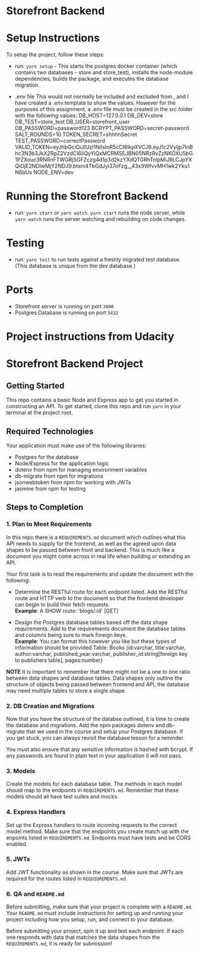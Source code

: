 # Storefront Backend

# Setup Instructions
To setup the project, follow these steps:
- run: `yarn setup` - This starts the postgres docker container (which contains two databases - store and store_test), installs the node-module dependencies, builds the package, and executes the database migration.

- .env file
This would not normally be included and excluded from , and I have created a .env.template to show the values. However for the purposes of this assignment, a .env file must be created in the src folder with the following values:
DB_HOST=127.0.0.1
DB_DEV=store
DB_TEST=store_test
DB_USER=storefront_user
DB_PASSWORD=password123
BCRYPT_PASSWORD=secret-password
SALT_ROUNDS=10
TOKEN_SECRET=shhhhSecret
TEST_PASSWORD=correctPassword
VALID_TOKEN=eyJhbGciOiJIUzI1NiIsInR5cCI6IkpXVCJ9.eyJ1c2VyIjp7InBhc3N3b3JkX2RpZ2VzdCI6IiQyYiQxMCRMSEJBN05NRzRvZzNKOXU5bG1PZXouc3RNRnFTWGRjSGFZczg4d1p3d2kzYXdQTGRhTnlpMiJ9LCJpYXQiOjE2NDIwMjY2NDJ9.btsm4TbGdJyi37oFzg__43x9WfvvMH1wk2Yku1N6bUs
NODE_ENV=dev

# Running the Storefront Backend
- run: `yarn start` or `yarn watch`. `yarn start` runs the node server, while `yarn watch` runs the server watching and rebuilding on code changes.

# Testing
- run: `yarn test` to run tests against a freshly migrated test database. (This database is unique from the dev database.)
# Ports
- Storefront server is running on port `3000`
- Postgres Database is running on port `5432`


# Project instructions from Udacity
# Storefront Backend Project

## Getting Started

This repo contains a basic Node and Express app to get you started in constructing an API. To get started, clone this repo and run `yarn` in your terminal at the project root.

## Required Technologies
Your application must make use of the following libraries:
- Postgres for the database
- Node/Express for the application logic
- dotenv from npm for managing environment variables
- db-migrate from npm for migrations
- jsonwebtoken from npm for working with JWTs
- jasmine from npm for testing

## Steps to Completion

### 1. Plan to Meet Requirements

In this repo there is a `REQUIREMENTS.md` document which outlines what this API needs to supply for the frontend, as well as the agreed upon data shapes to be passed between front and backend. This is much like a document you might come across in real life when building or extending an API. 

Your first task is to read the requirements and update the document with the following:
- Determine the RESTful route for each endpoint listed. Add the RESTful route and HTTP verb to the document so that the frontend developer can begin to build their fetch requests.    
**Example**: A SHOW route: 'blogs/:id' [GET] 

- Design the Postgres database tables based off the data shape requirements. Add to the requirements document the database tables and columns being sure to mark foreign keys.   
**Example**: You can format this however you like but these types of information should be provided
Table: Books (id:varchar, title:varchar, author:varchar, published_year:varchar, publisher_id:string[foreign key to publishers table], pages:number)

**NOTE** It is important to remember that there might not be a one to one ratio between data shapes and database tables. Data shapes only outline the structure of objects being passed between frontend and API, the database may need multiple tables to store a single shape. 

### 2.  DB Creation and Migrations

Now that you have the structure of the databse outlined, it is time to create the database and migrations. Add the npm packages dotenv and db-migrate that we used in the course and setup your Postgres database. If you get stuck, you can always revisit the database lesson for a reminder. 

You must also ensure that any sensitive information is hashed with bcrypt. If any passwords are found in plain text in your application it will not pass.

### 3. Models

Create the models for each database table. The methods in each model should map to the endpoints in `REQUIREMENTS.md`. Remember that these models should all have test suites and mocks.

### 4. Express Handlers

Set up the Express handlers to route incoming requests to the correct model method. Make sure that the endpoints you create match up with the enpoints listed in `REQUIREMENTS.md`. Endpoints must have tests and be CORS enabled. 

### 5. JWTs

Add JWT functionality as shown in the course. Make sure that JWTs are required for the routes listed in `REQUIUREMENTS.md`.

### 6. QA and `README.md`

Before submitting, make sure that your project is complete with a `README.md`. Your `README.md` must include instructions for setting up and running your project including how you setup, run, and connect to your database. 

Before submitting your project, spin it up and test each endpoint. If each one responds with data that matches the data shapes from the `REQUIREMENTS.md`, it is ready for submission!
